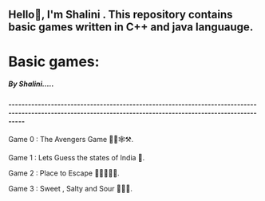 <h2>Hello👋, I'm Shalini . This repository contains basic games written in C++ and java languauge.<br></h2>
<h1>Basic games:</h1>
<h5>By Shalini.....</h5>
<h4>-------------------------------------------------------------------------------------------------------------------------------------------------------------</h4>
Game 0 : The Avengers Game 🦹‍♂️🕸️⚒️.<br>

Game 1 : Lets Guess the states of India 🤔.<br>


Game 2 : Place to Escape 🏃‍➡️🏃‍♀️‍➡️.<br>


Game 3 : Sweet , Salty and Sour 🍭🍝🥒.<br>











